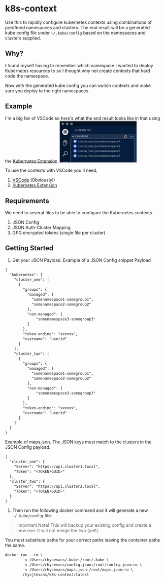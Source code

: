# k8s-context
Use this to rapidly configure kubernetes contexts using combinations of predfined namespaces and clusters.
The end result will be a generated kube config file under `~/.kube/config` based on the namespaces and clusters supplied.

## Why?
I found myself having to remember which namespace I wanted to deploy Kubernetes resources to so I thought why not create contexts that hard code the namespace.    

Now with the generated kube config you can switch contexts and make sure you deploy to the right namespaces.

## Example
I'm a big fan of VSCode so here's what the end result looks like in that using the [Kubernetes Extension](https://marketplace.visualstudio.com/items?itemName=ms-kubernetes-tools.vscode-kubernetes-tools).
<img src="./docs/img/example-vscode.png" alt="VSCode Kubernetes Extension Example" width="250"/>

To use the contexts with VSCode you'll need;
1) [VSCode](https://code.visualstudio.com/download) (Obviously!)
2) [Kubernetes Extension](https://marketplace.visualstudio.com/items?itemName=ms-kubernetes-tools.vscode-kubernetes-tools)


## Requirements
We need to several files to be able to configure the Kubernetes contexts.
1) JSON Config
2) JSON Auth-Cluster Mapping
3) GPG encrypted tokens (single file per cluster)


## Getting Started

1) Get your JSON Payload.
Example of a JSON Config snippet Payload 
```
{
  "kubernetes": {
    "cluster_one": [
      {
        "groups": {
          "managed": [
            "somenamespace1-somegroup1",
            "somenamespace2-somegroup2"
          ],
          "non-managed": [
              "somenamespace3-somegroup3"
          ]
        },
        "token-ending": "xxxxxx",
        "username": "userid"
      }
    ],
    "cluster_two": [
      {
        "groups": {
          "managed": [
            "somenamespace1-somegroup1",
            "somenamespace2-somegroup2"
          ],
          "non-managed": [
              "somenamespace3-somegroup3"
          ]
        },
        "token-ending": "xxxxxx",
        "username": "userid"
      }
    ]
  }
}
```

Example of maps.json. The JSON keys must match to the clusters in the JSON Config payload.
```
{
  "cluster_one": {
    "Server": "https://api.cluster1.local",
    "Token": "<TOKEN/GUID>"
  },
  "cluster_two": {
    "Server": "https://api.cluster2.local",
    "Token": "<TOKEN/GUID>"
  }
}
```


1) Then run the following docker command and it will generate a new `~/.kube/config` file.

> Important Note! This will backup your existing config and create a new one. It will not merge the two (yet!).    

You must substitute paths for your correct paths leaving the container paths the same.
```
docker run --rm \
        -v /Users/rhysevans/.kube:/root/.kube \
        -v /Users/rhysevans/config.json:/root/config.json:ro \
        -v /Users/rhysevans/maps.json:/root/maps.json:ro \
        rhysjtevans/k8s-context:latest
```
